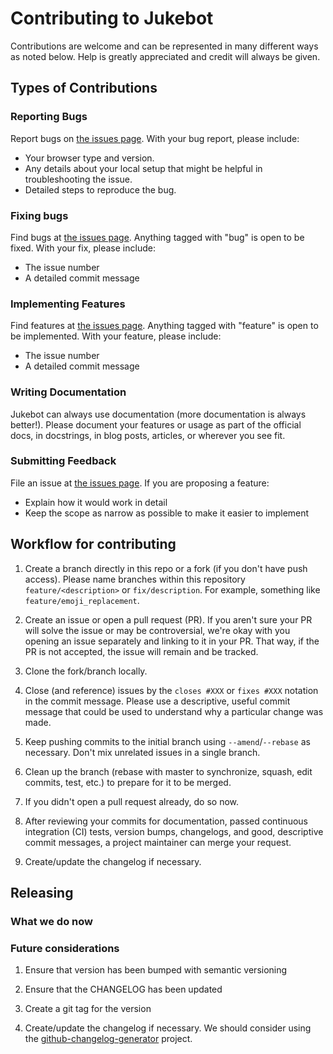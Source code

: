 Contributing to Jukebot
==========================================
Contributions are welcome and can be represented in many different ways as noted below. Help is
greatly appreciated and credit will always be given.


Types of Contributions
------------------------------

### Reporting Bugs
Report bugs on [the issues page](https://github.com/TheConnMan/jukebot/issues).
With your bug report, please include:
- Your browser type and version.
- Any details about your local setup that might be helpful in troubleshooting the issue.
- Detailed steps to reproduce the bug.

### Fixing bugs
Find bugs at [the issues page](https://github.com/TheConnMan/jukebot/issues). Anything tagged with
"bug" is open to be fixed.
With your fix, please include:
- The issue number
- A detailed commit message

### Implementing Features
Find features at [the issues page](https://github.com/TheConnMan/jukebot/issues). Anything tagged
with "feature" is open to be implemented.
With your feature, please include:
- The issue number
- A detailed commit message

### Writing Documentation
Jukebot can always use documentation (more documentation is always better!).
Please document your features or usage as part of the official docs, in docstrings,
in blog posts, articles, or wherever you see fit.

### Submitting Feedback
File an issue at [the issues page](https://github.com/TheConnMan/jukebot/issues).
If you are proposing a feature:
- Explain how it would work in detail
- Keep the scope as narrow as possible to make it easier to implement

Workflow for contributing
------------------------------

1. Create a branch directly in this repo or a fork (if you don't have push access). Please name
branches within this repository `feature/<description>` or `fix/description`. For example,
something like `feature/emoji_replacement`.

1. Create an issue or open a pull request (PR). If you aren't sure your PR will solve the issue
or may be controversial, we're okay with you opening an issue separately and linking to it in
your PR. That way, if the PR is not accepted, the issue will remain and be tracked.

1. Clone the fork/branch locally.

1. Close (and reference) issues by the `closes #XXX` or `fixes #XXX` notation in the commit
message. Please use a descriptive, useful commit message that could be used to understand why a
particular change was made.

1. Keep pushing commits to the initial branch using `--amend`/`--rebase` as necessary. Don't mix
unrelated issues in a single branch.

1. Clean up the branch (rebase with master to synchronize, squash, edit commits, test, etc.) to
prepare for it to be merged.

1. If you didn't open a pull request already, do so now.

1. After reviewing your commits for documentation, passed continuous integration (CI) tests,
version bumps, changelogs, and good, descriptive commit messages, a project maintainer can merge your request.

1. Create/update the changelog if necessary.

Releasing
------------------------------
### What we do now


### Future considerations
1. Ensure that version has been bumped with semantic versioning

1. Ensure that the CHANGELOG has been updated

1. Create a git tag for the version

1. Create/update the changelog if necessary. We should consider using the [github-changelog-generator](https://github.com/skywinder/github-changelog-generator) project.
